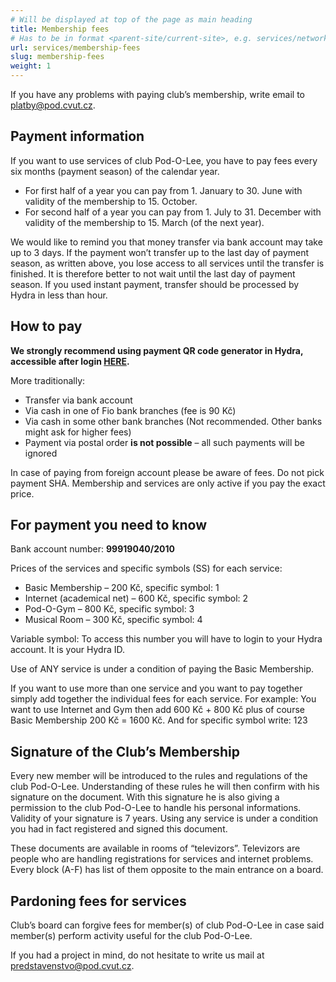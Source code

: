 ```yaml
---
# Will be displayed at top of the page as main heading
title: Membership fees
# Has to be in format <parent-site/current-site>, e.g. services/network (notice missing slash at the beginning)
url: services/membership-fees
slug: membership-fees
weight: 1
---
```


If you have any problems with paying club’s membership, write email to <platby@pod.cvut.cz>.

## Payment information

If you want to use services of club Pod-O-Lee, you have to pay fees every six months (payment season) of the calendar year.

- For first half of a year you can pay from 1. January to 30. June with validity of the membership to 15. October.
- For second half of a year you can pay from 1. July to 31. December with validity of the membership to 15. March (of the next year).

We would like to remind you that money transfer via bank account may take up to 3 days. If the payment won’t transfer up to the last day of payment season, as written above, you lose access to all services until the transfer is finished. It is therefore better to not wait until the last day of payment season. If you used instant payment, transfer should be processed by Hydra in less than hour.

## How to pay

**We strongly recommend using payment QR code generator in Hydra, accessible after login [HERE](https://hydra.pod.cvut.cz/membership/payments).**

More traditionally:

- Transfer via bank account
- Via cash in one of Fio bank branches (fee is 90 Kč)
- Via cash in some other bank branches (Not recommended. Other banks might ask for higher fees)
- Payment via postal order **is not possible** – all such payments will be ignored

In case of paying from foreign account please be aware of fees. Do not pick payment SHA. Membership and services are only active if you pay the exact price.

## For payment you need to know

Bank account number: **99919040/2010**

Prices of the services and specific symbols (SS) for each service:

- Basic Membership – 200 Kč, specific symbol: 1
- Internet (academical net) – 600 Kč, specific symbol: 2
- Pod-O-Gym – 800 Kč, specific symbol: 3
- Musical Room – 300 Kč, specific symbol: 4

Variable symbol: To access this number you will have to login to your Hydra account. It is your Hydra ID.

Use of ANY service is under a condition of paying the Basic Membership.

If you want to use more than one service and you want to pay together simply add together the individual fees for each service.
For example: You want to use Internet and Gym then add 600 Kč + 800 Kč plus of course Basic Membership 200 Kč = 1600 Kč. And for specific symbol write: 123

## Signature of the Club’s Membership

Every new member will be introduced to the rules and regulations of the club Pod-O-Lee. Understanding of these rules he will then confirm with his signature on the document. With this signature he is also giving a permission to the club Pod-O-Lee to handle his personal informations. Validity of your signature is 7 years. Using any service is under a condition you had in fact registered and signed this document.

These documents are available in rooms of “televizors”. Televizors are people who are handling registrations for services and internet problems. Every block (A-F) has list of them opposite to the main entrance on a board.

## Pardoning fees for services

Club’s board can forgive fees for member(s) of club Pod-O-Lee in case said member(s) perform activity useful for the club Pod-O-Lee.

If you had a project in mind, do not hesitate to write us mail at <predstavenstvo@pod.cvut.cz>.
